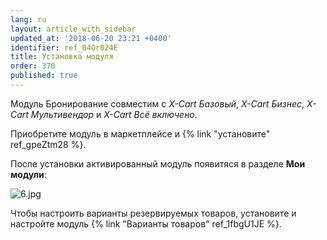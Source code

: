 ```yaml
---
lang: ru
layout: article_with_sidebar
updated_at: '2018-06-20 23:21 +0400'
identifier: ref_04Or024E
title: Установка модуля
order: 370
published: true
---
```

Модуль Бронирование совместим с _X-Cart Базовый_, _X-Cart Бизнес_, _X-Cart Мультивендор_ и _X-Cart Всё включено_.

Приобретите модуль в маркетплейсе и {% link "установите" ref_gpeZtm28 %}.

После установки активированный модуль появитяся в разделе **Мои модули**:

![6.jpg]({{site.baseurl}}/attachments/ref_04Or024E/6.jpg)

Чтобы настроить варианты резервируемых товаров, установите и настройте модуль {% link "Варианты товаров" ref_1fbgU1JE %}.
